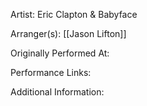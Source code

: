 Artist: Eric Clapton & Babyface

  

Arranger(s): [[Jason Lifton]]

  

Originally Performed At:

  

Performance Links:



  

Additional Information: